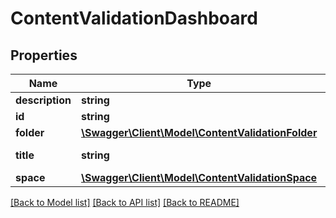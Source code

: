 # ContentValidationDashboard

## Properties
Name | Type | Description | Notes
------------ | ------------- | ------------- | -------------
**description** | **string** | Description | [optional] 
**id** | **string** | Unique Id | [optional] 
**folder** | [**\Swagger\Client\Model\ContentValidationFolder**](ContentValidationFolder.md) | Folder | [optional] 
**title** | **string** | Dashboard Title | [optional] 
**space** | [**\Swagger\Client\Model\ContentValidationSpace**](ContentValidationSpace.md) | Space | [optional] 

[[Back to Model list]](../README.md#documentation-for-models) [[Back to API list]](../README.md#documentation-for-api-endpoints) [[Back to README]](../README.md)


